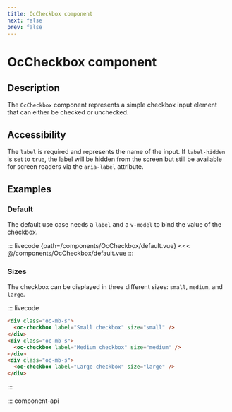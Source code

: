 ```yaml
---
title: OcCheckbox component
next: false
prev: false
---
```


# OcCheckbox component

## Description

The `OcCheckbox` component represents a simple checkbox input element that can either be checked or unchecked.

## Accessibility

The `label` is required and represents the name of the input. If `label-hidden` is set to `true`, the label will be hidden from the screen but still be available for screen readers via the `aria-label` attribute.

## Examples

### Default

The default use case needs a `label` and a `v-model` to bind the value of the checkbox.

::: livecode {path=/components/OcCheckbox/default.vue}
<<< @/components/OcCheckbox/default.vue
:::

### Sizes

The checkbox can be displayed in three different sizes: `small`, `medium`, and `large`.

::: livecode

```html
<div class="oc-mb-s">
  <oc-checkbox label="Small checkbox" size="small" />
</div>
<div class="oc-mb-s">
  <oc-checkbox label="Medium checkbox" size="medium" />
</div>
<div class="oc-mb-s">
  <oc-checkbox label="Large checkbox" size="large" />
</div>
```

:::

::: component-api
